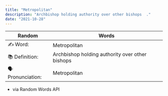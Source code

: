 ```yaml
---
title: "Metropolitan"
description: "Archbishop holding authority over other bishops  ."
date: "2021-10-28"
---
```


| Random           | Words                                           |
| ---------------- | ----------------------------------------------- |
| ✍️ Word:         | Metropolitan                                    |
| 📚 Definition:   | Archbishop holding authority over other bishops |
| 🗣 Pronunciation: | Metropolitan                                    |

- via Random Words API
